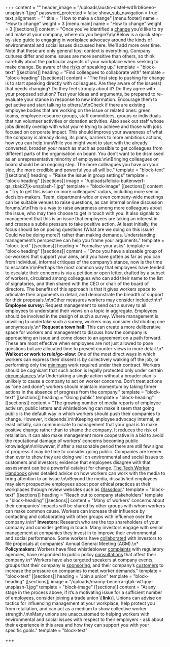 +++
content = ""
header_image = "/uploads/austin-distel-wd1lrb9oeeo-unsplash-1.jpg"
password_protected = false
show_sub_navigation = true
text_alignment = ""
title = "How to make a change"
[menu.footer]
name = "How to change"
weight = 3
[menu.main]
name = "How to change"
weight = 3
[[sections]]
content = "Once you’ve identified a [change](https://www.honestwork.org/what-to-change/general/) you’d like to try and make at your company, where do you begin?\n\nBelow is a quick step-by-step guide to engaging in workplace advocacy around the kinds of environmental and social issues discussed here. We’ll add more over time. Note that these are only general tips; context is everything. Company cultures differ and some issues are more sensitive than others, so think carefully about the particular aspects of your workplace when seeking to make change. Be aware of the [risks](https://honestwork.org/how-to-change/your-rights/) of speaking up."
template = "block-text"
[[sections]]
heading = "Find colleagues to collaborate with"
template = "block-heading"
[[sections]]
content = "The first step to pushing for change is to start speaking directly with colleagues. Are they aware of the issue(s) that needs changing? Do they feel strongly about it? Do they agree with your proposed solution? Test your ideas and arguments, be prepared to re-evaluate your stance in response to new information. Encourage them to get active and start talking to others.\n\nCheck if there are existing employee bodies that are working on the issue or related ones: green teams, employee resource groups, staff committees, groups or individuals that run volunteer activities or donation activities. Also seek out staff whose jobs directly overlap with what you’re trying to achieve and those with jobs focused on corporate impact. This should improve your awareness of what the company is already doing, its plans, barriers to more ambitious actions, how you can help.\n\nWhile you might want to start with the already converted, broaden your reach as much as possible to get colleagues from different parts of the organisation on board. You don’t want to be dismissed as an unrepresentative minority of employees.\n\nBringing colleagues on board should be an ongoing step. The more colleagues you have on your side, the more credible and powerful you all will be."
template = "block-text"
[[sections]]
heading = "Raise the issue in group settings"
template = "block-heading"
[[sections]]
image = "/uploads/felicia-buitenwerf-qs_zkak27jk-unsplash-1.jpg"
template = "block-image"
[[sections]]
content = "Try to get this issue on more colleagues’ radars, including more senior decision-makers. Team, department-wide or even company-wide meetings can be suitable venues to raise questions, as can internal online discussion forums.\n\nThis is a way to raise awareness among more colleagues about the issue, who may then choose to get in touch with you. It also signals to management that this is an issue that employees are taking an interest in and creates a subtle pressure to take positive action. At least initially, the focus should be on posing questions (What are we doing on this issue? Could we be doing more?) rather than making demands. Understanding management’s perspective can help you frame your arguments."
template = "block-text"
[[sections]]
heading = "Formalise your asks"
template = "block-heading"
[[sections]]
content = "Once you have a sizeable group of co-workers that support your aims, and you have gotten as far as you can from individual, informal critiques of the company’s stance, now is the time to escalate.\n\nPerhaps the most common way that employees have tended to escalate their concerns is via a petition or open letter, drafted by a subset of workers, circulated among colleagues who can add their name to the list of signatories, and then shared with the CEO or chair of the board of directors. The benefits of this approach is that it gives workers space to articulate their arguments in detail, and demonstrate the breadth of support for their proposals.\n\nOther measures workers may consider include:\n\n* **Employee survey:** Request management to send out a survey to all employees to understand their views on a topic in aggregate. Employees should be involved in the design of such a survey. Where management is unwilling to undertake such a survey, workers may consider distributing one anonymously.\n* **Request a town hall:** This can create a more deliberative space for workers and management to discuss how the company is approaching an issue and come closer to an agreement on a path forward. These are most effective when employees are not just allowed to pose questions but are allocated time to present counter-views in more detail.\n* **Walkout or work to rule/go-slow:** One of the most direct ways in which workers can express their dissent is by collectively walking off the job, or performing only the [minimum](https://en.wikipedia.org/wiki/Work-to-rule) work required under their contract. Workers should be cognisant that such action is legally protected only under certain [circumstances](https://honestwork.org/how-to-change/your-rights/).\n\nUndertaking a single action without a broader plan is unlikely to cause a company to act on worker concerns. Don’t treat actions as “one and done”; workers should maintain momentum by taking firmer actions in the absence of progress from the company."
template = "block-text"
[[sections]]
heading = "Going public"
template = "block-heading"
[[sections]]
content = "The growing number of media reports of employee activism, public letters and whistleblowing can make it seem that going public is the default way in which workers should push their companies to change. However, it depends.\n\nKeeping employee advocacy internal, at least initially, can communicate to management that your goal is to make positive change rather than to shame the company. It reduces the risk of retaliation. It can also make management more cooperative in a bid to avoid the reputational damage of workers’ concerns becoming public knowledge\n\nHowever, if after a reasonable period there are still few signs of progress it may be time to consider going public. Companies are keener than ever to show they are doing well on environmental and social issues to customers and investors; evidence that employees disagree with that assessment can be a powerful catalyst for change. [The Tech Worker Handbook](https://techworkerhandbook.org/media/) gives detailed advice on how workers can work with the media to bring attention to an issue.\n\nBeyond the media, dissatisfied employees may alert prospective employees about poor ethical practices at their workplaces through review websites such as [Glassdoor](https://www.glassdoor.co.uk/index.htm)."
template = "block-text"
[[sections]]
heading = "Reach out to company stakeholders"
template = "block-heading"
[[sections]]
content = "Many of workers’ concerns about their companies’ impacts will be shared by other groups with whom workers can make common cause. Workers can increase their influence by contacting and collaborating with other groups with influence over the company.\n\n* **Investors**: Research who are the top shareholders of your company and consider getting in touch. Many investors engage with senior management at companies they invest in to improve their environmental and social performance. Some workers have [collaborated](https://www.protocol.com/workplace/shareholder-proposals-workers) with investors to file proposals at companies' Annual General Meeting (AGM).\n* **Policymakers:** Workers have filed whistleblower [complaints](https://www.nytimes.com/2021/10/26/technology/facebook-sec-complaints.html) with regulatory agencies, have responded to public policy [consultations](https://www.nbcnews.com/news/all/amazon-workers-protest-proposal-raise-bar-shareholder-resolutions-n1129216) that affect their company.\n* Workers have also targeted speakers at company events, groups that their company is [sponsoring](https://www.bloomberg.com/news/articles/2019-06-26/google-workers-petition-sf-pride-to-exclude-company-from-parade), and their company’s [customers](https://progressivegrocer.com/ufcw-staging-protests-harris-teeters-ploy-organize-smithfield-plant-workers) to increase the pressure on companies to meet worker demands."
template = "block-text"
[[sections]]
heading = "Join a union"
template = "block-heading"
[[sections]]
image = "/uploads/manny-becerra-gtpk-wt1qoy-unsplash-1.jpg"
template = "block-image"
[[sections]]
content = "At any stage in the process above, if it’s a motivating issue for a sufficient number of employees, consider joining a trade union \\[**link**\\]. Unions can advise on tactics for influencing management at your workplace, help protect you from retaliation, and can act as a medium to show collective worker strength.\n\nMany unions are unaccustomed to helping workers with environmental and social issues with respect to their employers - ask about their experience in this area and how they can support you with your specific goals."
template = "block-text"

+++

